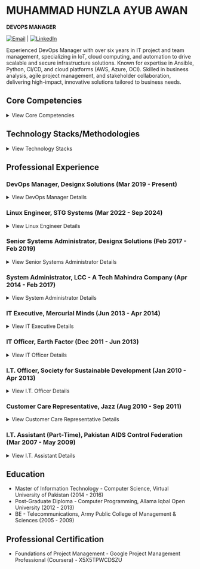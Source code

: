 #   MUHAMMAD HUNZLA AYUB AWAN

**DEVOPS MANAGER**

[![Email](https://img.shields.io/badge/Email-hunzala--ayub@hotmail.com-blue)](mailto:hunzala-ayub@hotmail.com) | [![LinkedIn](https://img.shields.io/badge/LinkedIn-muhammad--hunzla--awan-blue)](https://www.linkedin.com/in/muhammad-hunzla-awan)

<p align="left">
  Experienced DevOps Manager with over six years in IT project and team management, specializing in IoT, cloud computing, and automation to drive scalable and secure infrastructure solutions. Known for expertise in Ansible, Python, CI/CD, and cloud platforms (AWS, Azure, OCI). Skilled in business analysis, agile project management, and stakeholder collaboration, delivering high-impact, innovative solutions tailored to business needs.
</p>

##   Core Competencies

<details>
  <summary>View Core Competencies</summary>
  <p>
    <ul>
      <li>Cloud Infrastructure Management</li>
      <li>DevOps and Automation</li>
      <li>IoT and Embedded Systems</li>
      <li>Data Analysis & AI Proficiency</li>
      <li>Technical Consulting</li>
      <li>Cross Functional Leadership</li>
      <li>Client Relationship Management</li>
      <li>Telecommunications Solutions</li>
      <li>ERP and CRM Implementation</li>
      <li>IT Infrastructure Project Management</li>
      <li>Network Management</li>
      <li>Database Management</li>
    </ul>
  </p>
</details>

##   Technology Stacks/Methodologies

<details>
  <summary>View Technology Stacks</summary>
  <p>
    <ul>
      <li><strong>Cloud Platforms:</strong> AWS, Azure, Google Cloud Platform (GCP), Oracle Cloud Infrastructure (OCI)</li>
      <li><strong>Containers and Virtualization:</strong> Kubernetes, Docker, VMware vSphere, Xen</li>
      <li><strong>DevOps Tools:</strong> Ansible, GitHub Actions, Bitbucket, AWX, Terraform, CI/CD</li>
      <li><strong>Scripting:</strong> Shell Scripting, Python Scripting</li>
      <li><strong>Networking and Security:</strong> OpenVPN, DHCP, Linux HA Clusters</li>
      <li><strong>Database Platforms:</strong> MySQL, PostgreSQL, MSSQL</li>
      <li><strong>IoT and Embedded Technologies:</strong> Embedded Linux, NetBSD</li>
      <li><strong>ERP and CRM Tools:</strong> Dynamics 365</li>
      <li><strong>Data Analysis and Visualization:</strong> ArcGIS, QGIS, ML/AI tools for data processing and anomaly detection</li>
      <li><strong>Project Management Methodologies:</strong> Agile, Vendor Management, Resource Allocation, Scope & Schedule Management</li>
    </ul>
  </p>
</details>

##   Professional Experience

###   DevOps Manager, Designx Solutions (Mar 2019 - Present)

<details>
  <summary>View DevOps Manager Details</summary>
  <p>
    <ul>
      <li>Spearheaded the delivery and management of high-impact projects valued at Rs 400 million, providing robust project management and financial oversight to achieve substantial business outcomes.</li>
      <li>Engineered the scaling of the company’s DevOps infrastructure by optimizing CI/CD pipelines and deploying automated solutions with Ansible and Python, resulting in a 25% reduction in deployment time and a 15% increase in system reliability.</li>
      <li>Led the development of an IoT platform for a major telecom client, enabling remote site monitoring and control that decreased downtime by 20% and reduced operational costs by 18%.</li>
      <li>Enhanced cloud infrastructure security and scalability across AWS, Azure, and OCI through the implementation of stringent security policies, automation of configurations, and standardization of practices, leading to a 30% improvement in operational efficiency.</li>
      <li>Directed cross-functional teams in the delivery of high-impact solutions by integrating data analysis, business analysis, and customer feedback into agile project workflows, ensuring alignment with business needs and stakeholder expectations.</li>
      <li>Collaborated with the CTO and executives to define and implement technical standards and best practices, strengthening infrastructure security and supporting scalability as the company’s client base expanded.</li>
      <li>Oversaw vendor relationships to ensure accountability and cost-effectiveness, securing reliable partnerships that aligned with the company’s growth objectives and reduced overhead.</li>
      <li>Established monitoring and logging solutions to proactively identify and resolve system issues, increasing uptime and enhancing performance reliability across production and internal environments.</li>
      <li>Streamlined processes through automation and agile project management, improving the scalability of web content management, databases, and Linux servers, significantly reducing manual intervention and error rates.</li>
    </ul>
  </p>
</details>

###   Linux Engineer, STG Systems (Mar 2022 - Sep 2024)

<details>
  <summary>View Linux Engineer Details</summary>
  <p>
    <ul>
      <li>Automated critical tasks using Ansible reducing operational workload and minimizing errors across Linux environments.</li>
      <li>Migrated infrastructure to a Kubernetes-based cloud environment, using Terraform for provisioning and Ansible for configuration management, which improved scalability and streamlined deployment.</li>
      <li>Configured and maintained secure VMware vSphere environments, ensuring system resilience and optimizing resource allocation for improved performance.</li>
      <li>Developed an automated patch management solution with AWX and Jinja2 templates, reducing 30% patching time and enhancing system security.</li>
      <li>Collaborated with network and security teams to implement and maintain compliance, achieving a secure infrastructure for both production and development environments.</li>
      <li>Deployed monitoring solutions with Grafana and Prometheus on Kubernetes clusters, creating custom dashboards for real-time insights into resource utilization, performance, and security.</li>
      <li>Hardened Linux servers using Ansible, applying best practices to enhance security posture and ensure compliance with industry standards.</li>
    </ul>
  </p>
</details>

###   Senior Systems Administrator, Designx Solutions (Feb 2017 - Feb 2019)

<details>
  <summary>View Senior Systems Administrator Details</summary>
  <p>
    <ul>
      <li>Engineered and deployed a high-performance VPN server capable of securely supporting up to 10,000 simultaneous client connections, significantly enhancing network scalability and user accessibility.</li>
      <li>Managed a team of 10 in building a telecom IoT platform, enhancing remote site monitoring and control, which led to significant cost savings and improved operational efficiency.</li>
      <li>Improved security, scalability, and manageability for IoT systems by implementing updated toolsets and leveraging AWS, resulting in a robust, scalable infrastructure.</li>
      <li>Led the implementation of Microsoft Dynamics 365, handling requirements, customization, and training, which streamlined workflows and elevated user productivity.</li>
      <li>Oversaw the deployment and support of custom IoT solutions, coordinating across teams to ensure timely project delivery and maintain high system availability.</li>
      <li>Collaborated with stakeholders to define business and system requirements, ensuring alignment and securing buy-in for system improvements.</li>
      <li>Developed and deployed PostgreSQL databases with high-availability configurations, including replication and clustering, improving data reliability and performance.</li>
      <li>Recommended resource allocation and project priorities based on technical assessments, contributing to project success and optimal resource utilization.</li>
    </ul>
  </p>
</details>

###   System Administrator, LCC - A Tech Mahindra Company (Apr 2014 - Feb 2017)

<details>
  <summary>View System Administrator Details</summary>
  <p>
    <ul>
      <li>Developed an ERP solution that automated project tracking and invoicing, enhancing data reliability and boosting business efficiency.</li>
      <li>Maintained system standards through daily monitoring and verification of hardware, server resources, and key processes, ensuring high availability and system integrity.</li>
      <li>Configured and deployed Linux systems for a Remote Monitoring System, improving operational control and reducing downtime for mission-critical applications.</li>
      <li>Designed and implemented backup solutions, safeguarding data and ensuring quick recovery in case of system failures.</li>
      <li>Streamlined IT processes, reducing response times and increasing productivity by deploying automation for routine tasks.</li>
    </ul>
  </p>
</details>

###   IT Executive, Mercurial Minds (Jun 2013 - Apr 2014)

<details>
  <summary>View IT Executive Details</summary>
  <p>
    <ul>
      <li>Designed and deployed virtual machines and server environments, ensuring reliable and efficient resources for the group’s technical operations.</li>
      <li>Configured and monitored network services with Nagios, enabling proactive issue identification and resolution across local and remote sites.</li>
      <li>Implemented Apache, Samba, and Asterisk configurations, enhancing service reliability and meeting internal client requirements.</li>
      <li>Supported network and system administration needs, streamlining infrastructure setup to ensure optimal performance for on-premises resources.</li>
    </ul>
  </p>
</details>

###   IT Officer, Earth Factor (Dec 2011 - Jun 2013)

<details>
  <summary>View IT Officer Details</summary>
  <p>
    <ul>
      <li>Provided Linux administration support for production and development environments, ensuring system stability and quick issue resolution.</li>
      <li>Deployed virtual machines using Xen, optimizing resource allocation and supporting scalable infrastructure.</li>
      <li>Managed network configurations and mail server setups, improving communication reliability and system accessibility.</li>
      <li>Maintained data integrity through regular backups and monitoring, securing critical information for business continuity.</li>
    </ul>
  </p>
</details>

###   I.T. Officer, Society for Sustainable Development (Jan 2010 - Apr 2013)

<details>
  <summary>View I.T. Officer Details</summary>
  <p>
    <ul>
      <li>Provided comprehensive technical infrastructure support, covering networking, mail server management, and data management to ensure seamless operations.</li>
      <li>Enhanced transparency and stakeholder engagement by delivering regular updates and sharing key metrics with national and international partners.</li>
      <li>Managed and configured systems to support cross-functional needs, facilitating efficient data sharing and collaboration.</li>
      <li>Supported change processes by working closely with management, helping streamline IT functions and align them with organizational goals.</li>
    </ul>
  </p>
</details>

###   Customer Care Representative, Jazz (Aug 2010 - Sep 2011)

<details>
  <summary>View Customer Care Representative Details</summary>
  <p>
    <ul>
      <li>Resolved customer issues effectively by providing timely support, enhancing customer satisfaction and loyalty.</li>
      <li>Developed strong rapport with customers, leveraging active listening and clear communication in high-pressure situations.</li>
      <li>Managed escalations by identifying core issues and providing swift solutions, maintaining a high standard of customer service.</li>
      <li>Improved customer experience by adhering to best practices and continuously learning to meet service quality standards.</li>
    </ul>
  </p>
</details>

###   I.T. Assistant (Part-Time), Pakistan AIDS Control Federation (Mar 2007 - May 2009)

<details>
  <summary>View I.T. Assistant Details</summary>
  <p>
    <ul>
      <li>Assisted IT operations by ensuring smooth functionality of hardware and software, supporting daily organizational activities.</li>
      <li>Collaborated with management on change processes, contributing to efficient system updates and adaptations.</li>
      <li>Provided technical support across departments, facilitating quick troubleshooting and maintaining productivity.</li>
    </ul>
  </p>
</details>

##   Education

* Master of Information Technology - Computer Science, Virtual University of Pakistan (2014 - 2016)
* Post-Graduate Diploma - Computer Programming, Allama Iqbal Open University (2012 - 2013)
* BE - Telecommunications, Army Public College of Management & Sciences (2005 - 2009)

##   Professional Certification

* Foundations of Project Management - Google Project Management Professional (Coursera) - X5X5TPWCDSZU
